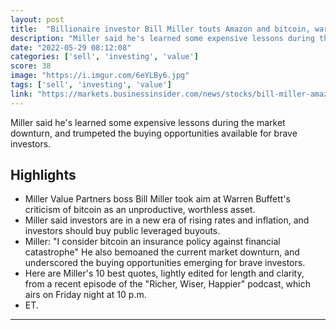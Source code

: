 ```yaml
---
layout: post
title:  "Billionaire investor Bill Miller touts Amazon and bitcoin, warns of a new investing paradigm, and takes aim at Warren Buffett's crypto critique. Here are Miller's 10 best quotes from a new interview."
description: "Miller said he's learned some expensive lessons during the market downturn, and trumpeted the buying opportunities available for brave investors."
date: "2022-05-29 08:12:08"
categories: ['sell', 'investing', 'value']
score: 38
image: "https://i.imgur.com/6eYLBy6.jpg"
tags: ['sell', 'investing', 'value']
link: "https://markets.businessinsider.com/news/stocks/bill-miller-amazon-stock-bitcoin-inflation-interest-rates-warren-buffett-2022-5"
---
```


Miller said he's learned some expensive lessons during the market downturn, and trumpeted the buying opportunities available for brave investors.

## Highlights

- Miller Value Partners boss Bill Miller took aim at Warren Buffett's criticism of bitcoin as an unproductive, worthless asset.
- Miller said investors are in a new era of rising rates and inflation, and investors should buy public leveraged buyouts.
- Miller: "I consider bitcoin an insurance policy against financial catastrophe" He also bemoaned the current market downturn, and underscored the buying opportunities emerging for brave investors.
- Here are Miller's 10 best quotes, lightly edited for length and clarity, from a recent episode of the "Richer, Wiser, Happier" podcast, which airs on Friday night at 10 p.m.
- ET.

---
